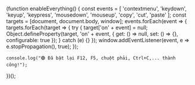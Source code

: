 
(function enableEverything() {
    const events = [
        'contextmenu', 'keydown', 'keyup', 'keypress',
        'mousedown', 'mouseup', 'copy', 'cut', 'paste'
    ];
    const targets = [document, document.body, window];
    events.forEach(event => {
        targets.forEach(target => {
            try {
                target['on' + event] = null;
                Object.defineProperty(target, 'on' + event, {
                    get: () => null,
                    set: () => {},
                    configurable: true
                });
            } catch (e) {}
        });
        window.addEventListener(event, e => e.stopPropagation(), true);
    });

    console.log("🟢 Đã bật lại F12, F5, chuột phải, Ctrl+C,... thành công!");
})();


